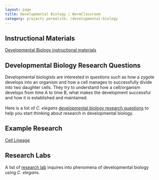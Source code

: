 ```yaml
---
layout: page
title: Developmental Biology | WormClassroom
category: projects permalink: /developmental-biology
---
```

Instructional Materials
-----------------------

[Developmental Biology instructional
materials](category/subject/developmental-biology)

Developmental Biology Research Questions
----------------------------------------

Developmental biologists are interested in questions such as how a
zygote develops into an organism and how a cell manages to successfully
divide into two daughter cells. They try to understand how a
cell/organism develops from time A to time B, what makes the development
successful and how it is established and maintained.\
\
Here is a list of *C. elegans* [developmental biology research
questions](developmental-biology-questions) to help you start thinking
about research in developmental biology.

Example Research
----------------

[Cell Lineage](example-research-cell-lineage)

Research Labs
-------------

A list of [research lab](developmental-biology-research-labs) inquires
into phenomena of developmental biology using *C. elegans*.
